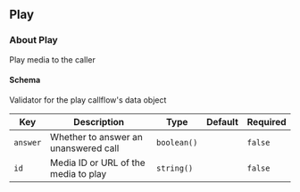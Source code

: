 ## Play

### About Play

Play media to the caller

#### Schema

Validator for the play callflow's data object



Key | Description | Type | Default | Required
--- | ----------- | ---- | ------- | --------
`answer` | Whether to answer an unanswered call | `boolean()` |   | `false`
`id` | Media ID or URL of the media to play | `string()` |   | `false`



